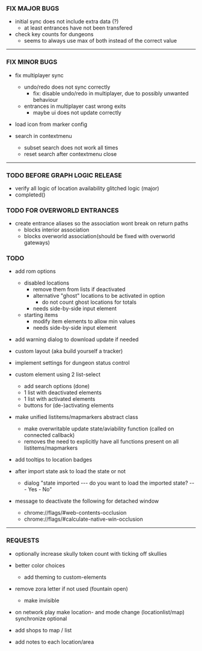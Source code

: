 
### FIX MAJOR BUGS

- initial sync does not include extra data (?)
    - at least entrances have not been transfered
- check key counts for dungeons
    - seems to always use max of both instead of the correct value

---

### FIX MINOR BUGS

- fix multiplayer sync
    - undo/redo does not sync correctly
        - fix: disable undo/redo in multiplayer, due to possibly unwanted behaviour
    - entrances in multiplayer cast wrong exits
        - maybe ui does not update correctly

- load icon from marker config

- search in contextmenu
    - subset search does not work all times
    - reset search after contextmenu close

---

### TODO BEFORE GRAPH LOGIC RELEASE

- verify all logic of location availability glitched logic (major)
- completed()


### TODO FOR OVERWORLD ENTRANCES

- create entrance aliases so the association wont break on return paths
    - blocks interior association
    - blocks overworld association(should be fixed with overworld gateways)
    

### TODO

- add rom options
    - disabled locations
        - remove them from lists if deactivated
        - alternative "ghost" locations to be activated in option
            - do not count ghost locations for totals
        - needs side-by-side input element
    - starting items
        - modify item elements to allow min values
        - needs side-by-side input element

- add warning dialog to download update if needed

- custom layout (aka build yourself a tracker)

- implement settings for dungeon status control

- custom element using 2 list-select
    - add search options (done)
    - 1 list with deactivated elements
    - 1 list with activated elements
    - buttons for (de-)activating elements

- make unified listitems/mapmarkers abstract class
    - make overwritable update state/aviability function (called on connected callback)
    - removes the need to explicitly have all functions present on all listitems/mapmarkers
    
- add tooltips to location badges

- after import state ask to load the state or not
    - dialog "state imported --- do you want to load the imported state? --- Yes - No"

- message to deactivate the following for detached window
    - chrome://flags/#web-contents-occlusion
    - chrome://flags/#calculate-native-win-occlusion

---

### REQUESTS

- optionally increase skully token count with ticking off skullies

- better color choices
    - add theming to custom-elements

- remove zora letter if not used (fountain open)
    - make invisible

- on network play make location- and mode change (locationlist/map) synchronize optional

- add shops to map / list

- add notes to each location/area